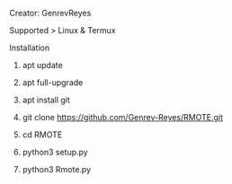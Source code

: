 Creator: GenrevReyes

Supported > Linux & Termux

Installation

1. apt update

2. apt full-upgrade

3. apt install git

4. git clone https://github.com/Genrev-Reyes/RMOTE.git

5. cd RMOTE

6. python3 setup.py

7. python3 Rmote.py

